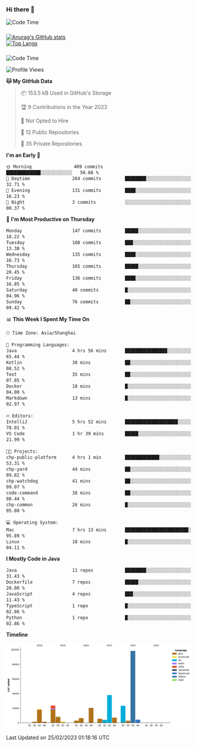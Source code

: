 ### Hi there 👋 

![Code Time](https://img.shields.io/endpoint?style=flat&url=https://codetime-api.datreks.com/badge/1061?logoColor=white%26project=%26recentMS=0%26showProject=false)

<!--
**Muyiafan/Muyiafan** is a ✨ _special_ ✨ repository because its `README.md` (this file) appears on your GitHub profile.

Here are some ideas to get you started:

- 🔭 I’m currently working on ...
- 🌱 I’m currently learning ...
- 👯 I’m looking to collaborate on ...
- 🤔 I’m looking for help with ...
- 💬 Ask me about ...
- 📫 How to reach me: ...
- 😄 Pronouns: ...
- ⚡ Fun fact: ...
-->

### 

[![Anurag's GitHub stats](https://github-readme-stats.vercel.app/api?username=Muyiafan)](https://github.com/anuraghazra/github-readme-stats)
<br>
[![Top Langs](https://github-readme-stats.vercel.app/api/top-langs/?username=Muyiafan)](https://github.com/anuraghazra/github-readme-stats)

### 

<!--START_SECTION:waka-->
![Code Time](http://img.shields.io/badge/Code%20Time-5%2C634%20hrs%2010%20mins-blue)

![Profile Views](http://img.shields.io/badge/Profile%20Views-0-blue)

**🐱 My GitHub Data** 

> 📦 153.5 kB Used in GitHub's Storage 
 > 
> 🏆 9 Contributions in the Year 2023
 > 
> 🚫 Not Opted to Hire
 > 
> 📜 12 Public Repositories 
 > 
> 🔑 35 Private Repositories 
 > 
**I'm an Early 🐤** 

```text
🌞 Morning                409 commits         █████████████░░░░░░░░░░░░   50.68 % 
🌆 Daytime                264 commits         ████████░░░░░░░░░░░░░░░░░   32.71 % 
🌃 Evening                131 commits         ████░░░░░░░░░░░░░░░░░░░░░   16.23 % 
🌙 Night                  3 commits           ░░░░░░░░░░░░░░░░░░░░░░░░░   00.37 % 
```
📅 **I'm Most Productive on Thursday** 

```text
Monday                   147 commits         █████░░░░░░░░░░░░░░░░░░░░   18.22 % 
Tuesday                  108 commits         ███░░░░░░░░░░░░░░░░░░░░░░   13.38 % 
Wednesday                135 commits         ████░░░░░░░░░░░░░░░░░░░░░   16.73 % 
Thursday                 165 commits         █████░░░░░░░░░░░░░░░░░░░░   20.45 % 
Friday                   136 commits         ████░░░░░░░░░░░░░░░░░░░░░   16.85 % 
Saturday                 40 commits          █░░░░░░░░░░░░░░░░░░░░░░░░   04.96 % 
Sunday                   76 commits          ██░░░░░░░░░░░░░░░░░░░░░░░   09.42 % 
```


📊 **This Week I Spent My Time On** 

```text
🕑︎ Time Zone: Asia/Shanghai

💬 Programming Languages: 
Java                     4 hrs 56 mins       ████████████████░░░░░░░░░   65.44 % 
Kotlin                   38 mins             ██░░░░░░░░░░░░░░░░░░░░░░░   08.52 % 
Text                     35 mins             ██░░░░░░░░░░░░░░░░░░░░░░░   07.85 % 
Docker                   18 mins             █░░░░░░░░░░░░░░░░░░░░░░░░   04.00 % 
Markdown                 13 mins             █░░░░░░░░░░░░░░░░░░░░░░░░   02.97 % 

🔥 Editors: 
IntelliJ                 5 hrs 52 mins       ████████████████████░░░░░   78.01 % 
VS Code                  1 hr 39 mins        █████░░░░░░░░░░░░░░░░░░░░   21.99 % 

🐱‍💻 Projects: 
chp-public-platform      4 hrs 1 min         █████████████░░░░░░░░░░░░   53.31 % 
chp-yard                 44 mins             ██░░░░░░░░░░░░░░░░░░░░░░░   09.82 % 
chp-watchdog             41 mins             ██░░░░░░░░░░░░░░░░░░░░░░░   09.07 % 
code-command             38 mins             ██░░░░░░░░░░░░░░░░░░░░░░░   08.44 % 
chp-common               26 mins             █░░░░░░░░░░░░░░░░░░░░░░░░   05.80 % 

💻 Operating System: 
Mac                      7 hrs 13 mins       ████████████████████████░   95.89 % 
Linux                    18 mins             █░░░░░░░░░░░░░░░░░░░░░░░░   04.11 % 
```

**I Mostly Code in Java** 

```text
Java                     11 repos            ████████░░░░░░░░░░░░░░░░░   31.43 % 
Dockerfile               7 repos             █████░░░░░░░░░░░░░░░░░░░░   20.00 % 
JavaScript               4 repos             ███░░░░░░░░░░░░░░░░░░░░░░   11.43 % 
TypeScript               1 repo              █░░░░░░░░░░░░░░░░░░░░░░░░   02.86 % 
Python                   1 repo              █░░░░░░░░░░░░░░░░░░░░░░░░   02.86 % 
```



**Timeline**

![Lines of Code chart](https://raw.githubusercontent.com/Muyiafan/Muyiafan/main/assets/bar_graph.png)


 Last Updated on 25/02/2023 01:18:16 UTC
<!--END_SECTION:waka-->
